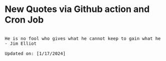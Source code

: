 # New Quotes via Github action and Cron Job

<pre>
<!-- #quote -->
He is no fool who gives what he cannot keep to gain what he cannot lose.
- Jim Elliot

Updated on: [1/17/2024]
<!-- #quoteEnd -->
</pre>

